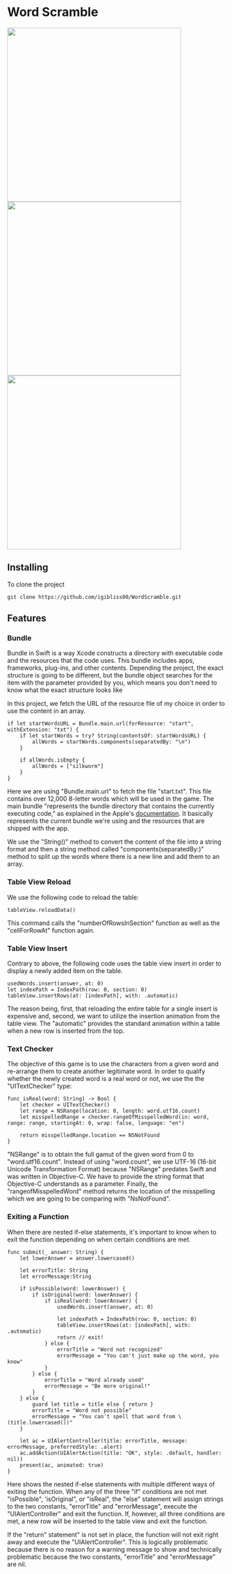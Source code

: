 # Word Scramble

<img src="https://github.com/igibliss00/EasyBrowser/blob/master/README_assets/1.png" width="400">
<img src="https://github.com/igibliss00/EasyBrowser/blob/master/README_assets/2.png" width="400">
<img src="https://github.com/igibliss00/EasyBrowser/blob/master/README_assets/3.png" width="400">

## Installing

To clone the project

```
git clone https://github.com/igibliss00/WordScramble.git
```

## Features

### Bundle

Bundle in Swift is a way Xcode constructs a directory with executable code and the resources that the code uses.  This bundle includes apps, frameworks, plug-ins, and other contents.  Depending the project, the exact structure is going to be different, but the bundle object searches for the item with the parameter provided by you, which means you don't need to know what the exact structure looks like 

In this project, we fetch the URL of the resource file of my choice in order to use the content in an array.

```
if let startWordsURL = Bundle.main.url(forResource: "start", withExtension: "txt") {
    if let startWords = try? String(contentsOf: startWordsURL) {
        allWords = startWords.components(separatedBy: "\n")
    }
    
    if allWords.isEmpty {
        allWords = ["silkworm"]
    }
}
```

Here we are using "Bundle.main.url" to fetch the file "start.txt".  This file contains over 12,000 8-letter words which will be used in the game.  The main bundle "represents the bundle directory that contains the currently executing code," as explained in the Apple's [documentation](https://developer.apple.com/documentation/foundation/bundle).  It basically represents the current bundle we're using and the resources that are shipped with the app.  

We use the "String()" method to convert the content of the file into a string format and then a string method called "components(separatedBy:)" method to split up the words where there is a new line and add them to an array.

### Table View Reload

We use the following code to reload the table:

```
tableView.reloadData()
```

This command calls the "numberOfRowsInSection" function as well as the "cellForRowAt" function again.

### Table View Insert

Contrary to above, the following code uses the table view insert in order to display a newly added item on the table. 

```
usedWords.insert(answer, at: 0)
let indexPath = IndexPath(row: 0, section: 0)
tableView.insertRows(at: [indexPath], with: .automatic)
```

The reason being, first, that reloading the entire table for a single insert is expensive and, second, we want to utilize the insertion animation from the table view.  The "automatic" provides the standard animation within a table when a new row is inserted from the top.   

### Text Checker

The objective of this game is to use the characters from a given word and re-arrange them to create another legitimate word.  In order to qualify whether the newly created word is a real word or not, we use the the "UITextChecker" type:

```
func isReal(word: String) -> Bool {
    let checker = UITextChecker()
    let range = NSRange(location: 0, length: word.utf16.count)
    let misspelledRange = checker.rangeOfMisspelledWord(in: word, range: range, startingAt: 0, wrap: false, language: "en")

    return misspelledRange.location == NSNotFound
}
```

"NSRange" is to obtain the full gamut of the given word from 0 to "word.utf16.count".  Instead of using "word.count", we use UTF-16 (16-bit Unicode Transformation Format) because "NSRange" predates Swift and was written in Objective-C.  We have to provide the string format that Objective-C understands as a parameter.  Finally, the "rangeofMisspelledWord" method returns the location of the misspelling which we are going to be comparing with "NsNotFound".

### Exiting a Function

When there are nested if-else statements, it's important to know when to exit the function depending on when certain conditions are met.  

```
func submit(_ answer: String) {
    let lowerAnswer = answer.lowercased()
    
    let errorTitle: String
    let errorMessage:String
    
    if isPossible(word: lowerAnswer) {
        if isOriginal(word: lowerAnswer) {
            if isReal(word: lowerAnswer) {
                usedWords.insert(answer, at: 0)
                
                let indexPath = IndexPath(row: 0, section: 0)
                tableView.insertRows(at: [indexPath], with: .automatic)
                return // exit!
            } else {
                errorTitle = "Word not recognized"
                errorMessage = "You can't just make up the word, you know"
            }
        } else {
            errorTitle = "Word already used"
            errorMessage = "Be more original!"
        }
    } else {
        guard let title = title else { return }
        errorTitle = "Word not possible"
        errorMessage = "You can't spell that word from \(title.lowercased())"
    }
    
    let ac = UIAlertController(title: errorTitle, message: errorMessage, preferredStyle: .alert)
    ac.addAction(UIAlertAction(title: "OK", style: .default, handler: nil))
    present(ac, animated: true)
}
```
Here shows the nested if-else statements with multiple different ways of exiting the function.  When any of the three "if" conditions are not met "isPossible", 'isOriginal", or "isReal", the "else" statement will assign strings to the two constants, "errorTitle" and "errorMessage",  execute the "UIAlertController" and exit the function.  If, however, all three conditions are met, a new row will be inserted to the table view and exit the function.  

If the "return" statement" is not set in place, the function will not exit right away and execute the "UIAlertController".  This is logically problematic because there is no reason for a warning message to show and technically problematic because the two constants, "errorTitle" and "errorMessage" are nil.  

